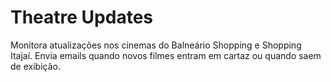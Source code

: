# Theatre Updates

Monitora atualizações nos cinemas do Balneário Shopping e Shopping Itajaí. Envia emails quando novos filmes entram em cartaz ou quando saem de exibição.
